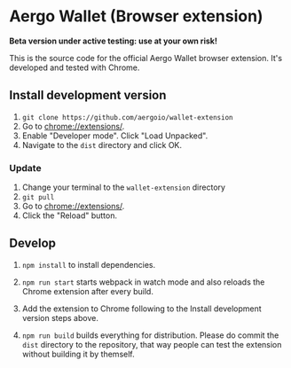 # Aergo Wallet (Browser extension)

**Beta version under active testing: use at your own risk!**

This is the source code for the official Aergo Wallet browser extension. It's developed and tested with Chrome.

## Install development version

1. `git clone https://github.com/aergoio/wallet-extension`
2. Go to [chrome://extensions/](chrome://extensions/).
3. Enable "Developer mode". Click "Load Unpacked".
4. Navigate to the `dist` directory and click OK.

### Update

1. Change your terminal to the `wallet-extension` directory
2. `git pull`
3. Go to [chrome://extensions/](chrome://extensions/).
4. Click the "Reload" button.

## Develop

1. `npm install` to install dependencies.

2. `npm run start` starts webpack in watch mode and also reloads the Chrome extension after every build.

3. Add the extension to Chrome following to the Install development version steps above.

4. `npm run build` builds everything for distribution. Please do commit the `dist` directory to the repository, that way people can test the extension without building it by themself.